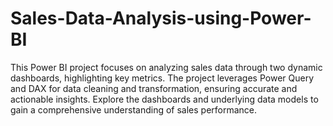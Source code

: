 # Sales-Data-Analysis-using-Power-BI
This Power BI project focuses on analyzing sales data through two dynamic dashboards, highlighting key metrics. The project leverages Power Query and DAX for data cleaning and transformation, ensuring accurate and actionable insights. Explore the dashboards and underlying data models to gain a comprehensive understanding of sales performance.
